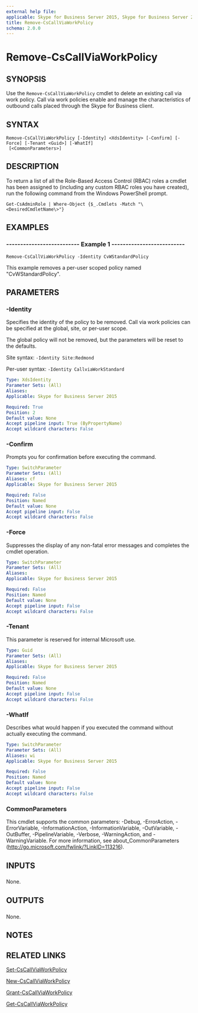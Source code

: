 ```yaml
---
external help file: 
applicable: Skype for Business Server 2015, Skype for Business Server 2019
title: Remove-CsCallViaWorkPolicy
schema: 2.0.0
---
```


# Remove-CsCallViaWorkPolicy

## SYNOPSIS
Use the `Remove-CsCallViaWorkPolicy` cmdlet to delete an existing call via work policy.
Call via work policies enable and manage the characteristics of outbound calls placed through the Skype for Business client.

## SYNTAX

```
Remove-CsCallViaWorkPolicy [-Identity] <XdsIdentity> [-Confirm] [-Force] [-Tenant <Guid>] [-WhatIf]
 [<CommonParameters>]
```

## DESCRIPTION
To return a list of all the Role-Based Access Control (RBAC) roles a cmdlet has been assigned to (including any custom RBAC roles you have created), run the following command from the Windows PowerShell prompt.

`Get-CsAdminRole | Where-Object {$_.Cmdlets -Match "\<DesiredCmdletName\>"}`

## EXAMPLES

### -------------------------- Example 1 --------------------------
```
Remove-CsCallViaWorkPolicy -Identity CvWStandardPolicy
```

This example removes a per-user scoped policy named "CvWStandardPolicy".


## PARAMETERS

### -Identity
Specifies the identity of the policy to be removed.
Call via work policies can be specified at the global, site, or per-user scope.

The global policy will not be removed, but the parameters will be reset to the defaults.

Site syntax: `-Identity Site:Redmond`

Per-user syntax: `-Identity CallviaWorkStandard`

```yaml
Type: XdsIdentity
Parameter Sets: (All)
Aliases: 
Applicable: Skype for Business Server 2015

Required: True
Position: 2
Default value: None
Accept pipeline input: True (ByPropertyName)
Accept wildcard characters: False
```

### -Confirm
Prompts you for confirmation before executing the command.

```yaml
Type: SwitchParameter
Parameter Sets: (All)
Aliases: cf
Applicable: Skype for Business Server 2015

Required: False
Position: Named
Default value: None
Accept pipeline input: False
Accept wildcard characters: False
```

### -Force
Suppresses the display of any non-fatal error messages and completes the cmdlet operation.

```yaml
Type: SwitchParameter
Parameter Sets: (All)
Aliases: 
Applicable: Skype for Business Server 2015

Required: False
Position: Named
Default value: None
Accept pipeline input: False
Accept wildcard characters: False
```

### -Tenant
This parameter is reserved for internal Microsoft use.

```yaml
Type: Guid
Parameter Sets: (All)
Aliases: 
Applicable: Skype for Business Server 2015

Required: False
Position: Named
Default value: None
Accept pipeline input: False
Accept wildcard characters: False
```

### -WhatIf
Describes what would happen if you executed the command without actually executing the command.

```yaml
Type: SwitchParameter
Parameter Sets: (All)
Aliases: wi
Applicable: Skype for Business Server 2015

Required: False
Position: Named
Default value: None
Accept pipeline input: False
Accept wildcard characters: False
```

### CommonParameters
This cmdlet supports the common parameters: -Debug, -ErrorAction, -ErrorVariable, -InformationAction, -InformationVariable, -OutVariable, -OutBuffer, -PipelineVariable, -Verbose, -WarningAction, and -WarningVariable. For more information, see about_CommonParameters (http://go.microsoft.com/fwlink/?LinkID=113216).

## INPUTS

###  
None.

## OUTPUTS

###  
None.

## NOTES

## RELATED LINKS

[Set-CsCallViaWorkPolicy](Set-CsCallViaWorkPolicy.md)

[New-CsCallViaWorkPolicy](New-CsCallViaWorkPolicy.md)

[Grant-CsCallViaWorkPolicy](Grant-CsCallViaWorkPolicy.md)

[Get-CsCallViaWorkPolicy](Get-CsCallViaWorkPolicy.md)

